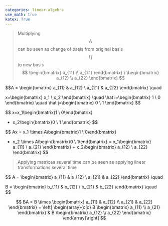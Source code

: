 ```yaml
---
categories: linear-algebra
use_math: true
katex: True
---
```


> Multiplying $$A$$ can be seen as change of basis
from original basis $$\hat i \ \hat j$$ to new basis 
$$
\begin{bmatrix}
a_{11} \\
a_{21}
\end{bmatrix}
\
\begin{bmatrix}
a_{12} \\
a_{22}
\end{bmatrix}
$$

$$A = \begin{bmatrix}
a_{11} & a_{12} \\
a_{21} & a_{22}
\end{bmatrix} \quad 

x=\begin{bmatrix}
x_1 \\
x_2
\end{bmatrix}
\quad
\hat i=\begin{bmatrix} 1 \\ 0 \end{bmatrix}
\quad
\hat j=\begin{bmatrix} 0 \\ 1 \end{bmatrix}
$$

$$
x=x_1\begin{bmatrix}1 \\ 0\end{bmatrix}
+ x_2\begin{bmatrix}0 \\ 1 \end{bmatrix}
$$

$$
Ax = x_1 \times A\begin{bmatrix}1 \\ 0\end{bmatrix} 
+ x_2 \times A\begin{bmatrix}0 \\ 1\end{bmatrix}
= 
x_1\begin{bmatrix}
a_{11} \\
a_{21}
\end{bmatrix} + x_2\begin{bmatrix}
a_{12} \\
a_{22}
\end{bmatrix}
$$

> Applying matrices several time can be seen as applying linear transformations several time

$$
A = \begin{bmatrix}
a_{11} & a_{12} \\
a_{21} & a_{22}
\end{bmatrix} \quad 

B = \begin{bmatrix}
b_{11} & b_{12} \\
b_{21} & b_{22}
\end{bmatrix} \quad 
$$

$$
BA = B \times 
\begin{bmatrix}
a_{11} & a_{12} \\
a_{21} & a_{22}
\end{bmatrix}
 = \left[ \begin{array}{c|c}
   B \begin{bmatrix} a_{11} \\ a_{21} \end{bmatrix} & 
   B \begin{bmatrix} a_{12} \\ a_{22} \end{bmatrix}
\end{array}\right]
$$